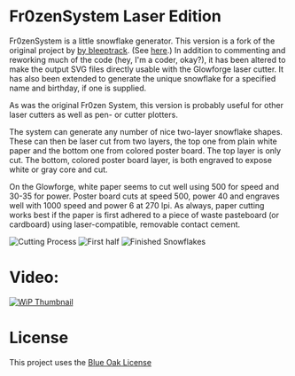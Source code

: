 # Fr0zenSystem Laser Edition
Fr0zenSystem is a little snowflake generator. This version is a fork of the original project by [by bleeptrack](https://twitter.com/Bleeptrack). (See [here](https://github.com/bleeptrack/fr0zen-system-laser).) In addition to commenting and reworking much of the code (hey, I'm a coder, okay?), it has been altered to make the output SVG files directly usable with the Glowforge laser cutter. It has also been extended to generate the unique snowflake for a specified name and birthday, if one is supplied. 

As was the original Fr0zen System, this version is probably useful for other laser cutters as well as pen- or cutter plotters.

The system can generate any number of nice two-layer snowflake shapes. These can then be laser cut from two layers, the top one from plain white paper and the bottom one from colored poster board. The top layer is only cut. The bottom, colored poster board layer, is both engraved to expose white or gray core and cut.

On the Glowforge, white paper seems to cut well using 500 for speed and 30-35 for power. Poster board cuts at speed 500, power 40 and engraves well with 1000 speed and power 6 at 270 lpi. As always, paper cutting works best if the paper is first adhered to a piece of waste pasteboard (or cardboard) using laser-compatible, removable contact cement. 

![Cutting Process](img/laser.jpg)
![First half](img/blackwhite.jpg)
![Finished Snowflakes](img/finished.jpg)

# Video:
[![WiP Thumbnail](img/WiP61.png)]([https://www.youtube.com/watch?v=YOUTUBE_VIDEO_ID_HERE](https://youtu.be/-WHORPKPZP4))

# License
This project uses the [Blue Oak License](https://blueoakcouncil.org/license/1.0.0)
